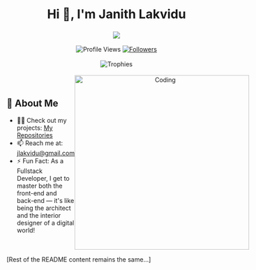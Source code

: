 <h1 align="center">Hi 👋, I'm Janith Lakvidu</h1>

<h3 align="center">
  <img src="https://readme-typing-svg.herokuapp.com/?lines=Full+Stack+Developer;Always+learning+new+things&center=true&size=20&color=36BCF7FF&duration=3000&pause=1000&repeat=true">
</h3>

<div align="center">
  <img src="https://komarev.com/ghpvc/?username=jlakvidu&label=Profile%20views&color=0e75b6&style=for-the-badge" alt="Profile Views" />
  
  <a href="https://github.com/jlakvidu?tab=followers">
    <img src="https://img.shields.io/github/followers/jlakvidu?label=Followers&style=for-the-badge&color=0e75b6" alt="Followers" />
  </a>
</div>

<br/>

<div align="center">
  <img src="https://github-profile-trophy.vercel.app/?username=jlakvidu&theme=algolia&margin-w=15&margin-h=15&row=2&column=4&no-frame=true" alt="Trophies"/>
</div>

<br/>

<div style="display: flex; align-items: center; justify-content: space-between;">
  <div style="flex: 1;">
    <h2>🚀 About Me</h2>
    <ul>
      <li>👨‍💻 Check out my projects: <a href="https://github.com/jlakvidu?tab=repositories">My Repositories</a></li>
      <li>📫 Reach me at: <a href="mailto:jlakvidu@gmail.com">jlakvidu@gmail.com</a></li>
      <li>⚡ Fun Fact: As a Fullstack Developer, I get to master both the front-end and back-end — it's like being the architect and the interior designer of a digital world!</li>
    </ul>
  </div>
  <div style="flex: 1; text-align: center;">
    <img src="https://raw.githubusercontent.com/jlakvidu/jlakvidu/main/coding.gif" width="400" alt="Coding" style="max-width: 100%;" />
  </div>
</div>

[Rest of the README content remains the same...]
